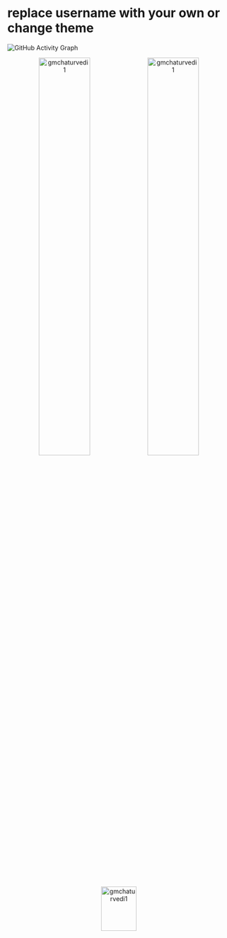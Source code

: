 # replace username with your own or change theme
![GitHub Activity Graph](https://activity-graph.herokuapp.com/graph?username=gmchaturvedi1&theme=dracula&hide_border=true)

<p align="center">
<img width="48%" src="https://github-readme-stats.vercel.app/api?username=gmchaturvedi1&show_icons=true&theme=vue" alt="gmchaturvedi1" />
<img width="48%" src="https://github-readme-streak-stats.herokuapp.com/?user=gmchaturvedi1&theme=vue" alt="gmchaturvedi1" />
<img width="40%" height=100 src="https://github-readme-stats.vercel.app/api/top-langs?username=gmchaturvedi1&show_icons=true&theme=vue" alt="gmchaturvedi1" /> 
</p>
